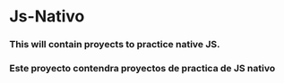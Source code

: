 # Js-Nativo
### This will contain proyects to practice native JS.
### Este proyecto contendra proyectos de practica de JS nativo
